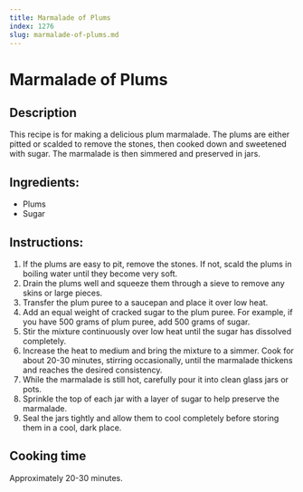 ```yaml
---
title: Marmalade of Plums
index: 1276
slug: marmalade-of-plums.md
---
```


# Marmalade of Plums

## Description
This recipe is for making a delicious plum marmalade. The plums are either pitted or scalded to remove the stones, then cooked down and sweetened with sugar. The marmalade is then simmered and preserved in jars.

## Ingredients:
- Plums
- Sugar

## Instructions:
1. If the plums are easy to pit, remove the stones. If not, scald the plums in boiling water until they become very soft.
2. Drain the plums well and squeeze them through a sieve to remove any skins or large pieces.
3. Transfer the plum puree to a saucepan and place it over low heat.
4. Add an equal weight of cracked sugar to the plum puree. For example, if you have 500 grams of plum puree, add 500 grams of sugar.
5. Stir the mixture continuously over low heat until the sugar has dissolved completely.
6. Increase the heat to medium and bring the mixture to a simmer. Cook for about 20-30 minutes, stirring occasionally, until the marmalade thickens and reaches the desired consistency.
7. While the marmalade is still hot, carefully pour it into clean glass jars or pots.
8. Sprinkle the top of each jar with a layer of sugar to help preserve the marmalade.
9. Seal the jars tightly and allow them to cool completely before storing them in a cool, dark place.

## Cooking time
Approximately 20-30 minutes.